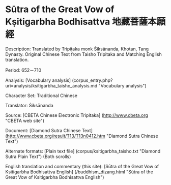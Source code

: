 # Sūtra of the Great Vow of Kṣitigarbha Bodhisattva 地藏菩薩本願經

Description: Translated by Tripiṭaka monk Śiksānanda, Khotan, Tang Dynasty. Original Chinese Text from Taisho Tripitaka and Matching English translation.

Period: 652－710

Analysis: [Vocabulary analysis] (corpus_entry.php?uri=analysis/ksitigarbha_taisho_analysis.md "Vocabulary analysis")

Character Set: Traditional Chinese

Translator: Śiksānanda

Source: [CBETA Chinese Electronic Tripitaka] (http://www.cbeta.org "CBETA web site")

Document: [Diamond Sutra Chinese Text] (http://www.cbeta.org/result/T13/T13n0412.htm "Diamond Sutra Chinese Text") 

Alternate formats: [Plain text file] (corpus/ksitigarbha_taisho.txt "Diamond Sutra Plain Text") (Both scrolls)

English	translation and commentary (this site): [Sūtra of the Great Vow of Ksitigarbha Bodhisattva English] (/buddhism_dizang.html "Sūtra of the Great Vow of Ksitigarbha Bodhisattva English")


